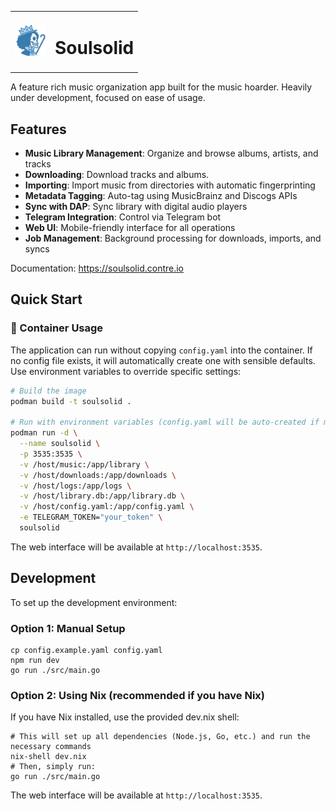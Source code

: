 <table>
  <tr>
    <td><img src="public/img/galaxy.png" width="50" alt="souldsolid"></td>
    <td><h1>Soulsolid</h1></td>
  </tr>
</table>
A feature rich music organization app built for the music hoarder. Heavily under development, focused on ease of usage.

## Features

- **Music Library Management**: Organize and browse albums, artists, and tracks
- **Downloading**: Download tracks and albums. 
- **Importing**: Import music from directories with automatic fingerprinting
- **Metadata Tagging**: Auto-tag using MusicBrainz and Discogs APIs
- **Sync with DAP**: Sync library with digital audio players
- **Telegram Integration**: Control via Telegram bot
- **Web UI**: Mobile-friendly interface for all operations 
- **Job Management**: Background processing for downloads, imports, and syncs

Documentation: https://soulsolid.contre.io

## Quick Start

### 🦭 Container Usage

The application can run without copying `config.yaml` into the container. If no config file exists, it will automatically create one with sensible defaults. Use environment variables to override specific settings:

```bash
# Build the image
podman build -t soulsolid .

# Run with environment variables (config.yaml will be auto-created if missing)
podman run -d \
  --name soulsolid \
  -p 3535:3535 \
  -v /host/music:/app/library \
  -v /host/downloads:/app/downloads \
  -v /host/logs:/app/logs \
  -v /host/library.db:/app/library.db \
  -v /host/config.yaml:/app/config.yaml \
  -e TELEGRAM_TOKEN="your_token" \
  soulsolid
```

The web interface will be available at `http://localhost:3535`.

## Development

To set up the development environment:

### Option 1: Manual Setup

```shell
cp config.example.yaml config.yaml
npm run dev
go run ./src/main.go
```

### Option 2: Using Nix (recommended if you have Nix)

If you have Nix installed, use the provided dev.nix shell:

```shell
# This will set up all dependencies (Node.js, Go, etc.) and run the necessary commands
nix-shell dev.nix
# Then, simply run:
go run ./src/main.go
```

The web interface will be available at `http://localhost:3535`.

